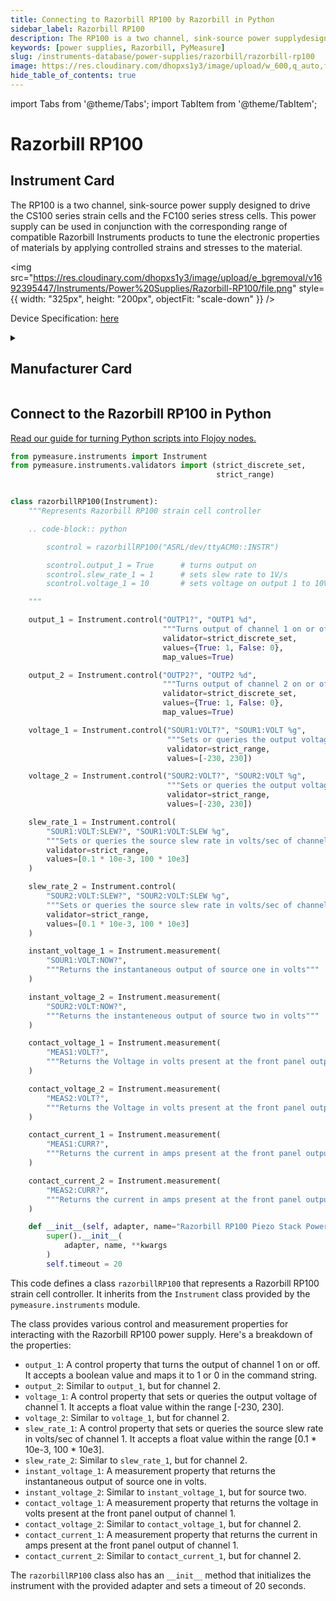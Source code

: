 ```yaml
---
title: Connecting to Razorbill RP100 by Razorbill in Python
sidebar_label: Razorbill RP100
description: The RP100 is a two channel, sink-source power supplydesigned to drive the CS100 series strain cells and the FC100series stress cells. This power supply can be used in conjunctionwith the corresponding range of compatible Razorbill Instrumentsproducts to tune the electronic properties of materials by applyingcontrolled strains and stresses to the material.
keywords: [power supplies, Razorbill, PyMeasure]
slug: /instruments-database/power-supplies/razorbill/razorbill-rp100
image: https://res.cloudinary.com/dhopxs1y3/image/upload/w_600,q_auto,f_auto/e_bgremoval/v1692395447/Instruments/Power%20Supplies/Razorbill-RP100/file.jpg
hide_table_of_contents: true
---
```


import Tabs from '@theme/Tabs';
import TabItem from '@theme/TabItem';

# Razorbill RP100

## Instrument Card

<div className="flex">

<div>

The RP100 is a two channel, sink-source power supply
designed to drive the CS100 series strain cells and the FC100
series stress cells. This power supply can be used in conjunction
with the corresponding range of compatible Razorbill Instruments
products to tune the electronic properties of materials by applying
controlled strains and stresses to the material.

</div>

<img src="https://res.cloudinary.com/dhopxs1y3/image/upload/e_bgremoval/v1692395447/Instruments/Power%20Supplies/Razorbill-RP100/file.png" style={{ width: "325px", height: "200px", objectFit: "scale-down" }} />

</div>

<div className="flex text-center">

<p>Device Specification: <a target="\_blank" href="https://razorbillinstruments.com/wp-content/uploads/2018/10/RP100-Manual-v6.1-1.pdf">here</a></p>

</div>

<details style={{ marginTop: "15px"}}>
<summary><h2>Manufacturer Card</h2></summary>

<img src="https://res.cloudinary.com/dhopxs1y3/image/upload/v1692806126/Instruments/Vendor%20Logos/Razorbill_Instruments.png" style={{ width: "100%", height: "170px",objectFit: "scale-down" }} />

Manufacturer of precision instruments intended for use in fundamental physics and space applications. The company manufactures electromechanical mechanisms to apply tunable uniaxial strains at low temperatures and high magnetic fields and provides expertise in the field of design for cryogenic environments, compliant mechanisms and compact systems for applying and measuring strain, enabling clients to incorporate a number of unique key technologies that allow them to have such high performance and repeatability.

<ul>
  <li>Headquarters: Edinburgh, United Kingdom</li>
  <li>Yearly Revenue (millions, USD): 5.0</li>
  <li>Vendor Website: <a href="https://razorbillinstruments.com/">here</a></li>
</ul>
</details>

## Connect to the Razorbill RP100 in Python

[Read our guide for turning Python scripts into Flojoy nodes.](https://docs.flojoy.ai/custom-nodes/creating-custom-node/)
<Tabs>
<TabItem value="PyMeasure" label="PyMeasure">

```python
from pymeasure.instruments import Instrument
from pymeasure.instruments.validators import (strict_discrete_set,
                                              strict_range)


class razorbillRP100(Instrument):
    """Represents Razorbill RP100 strain cell controller

    .. code-block:: python

        scontrol = razorbillRP100("ASRL/dev/ttyACM0::INSTR")

        scontrol.output_1 = True      # turns output on
        scontrol.slew_rate_1 = 1      # sets slew rate to 1V/s
        scontrol.voltage_1 = 10       # sets voltage on output 1 to 10V

    """

    output_1 = Instrument.control("OUTP1?", "OUTP1 %d",
                                  """Turns output of channel 1 on or off""",
                                  validator=strict_discrete_set,
                                  values={True: 1, False: 0},
                                  map_values=True)

    output_2 = Instrument.control("OUTP2?", "OUTP2 %d",
                                  """Turns output of channel 2 on or off""",
                                  validator=strict_discrete_set,
                                  values={True: 1, False: 0},
                                  map_values=True)

    voltage_1 = Instrument.control("SOUR1:VOLT?", "SOUR1:VOLT %g",
                                   """Sets or queries the output voltage of channel 1""",
                                   validator=strict_range,
                                   values=[-230, 230])

    voltage_2 = Instrument.control("SOUR2:VOLT?", "SOUR2:VOLT %g",
                                   """Sets or queries the output voltage of channel 2""",
                                   validator=strict_range,
                                   values=[-230, 230])

    slew_rate_1 = Instrument.control(
        "SOUR1:VOLT:SLEW?", "SOUR1:VOLT:SLEW %g",
        """Sets or queries the source slew rate in volts/sec of channel 1""",
        validator=strict_range,
        values=[0.1 * 10e-3, 100 * 10e3]
    )

    slew_rate_2 = Instrument.control(
        "SOUR2:VOLT:SLEW?", "SOUR2:VOLT:SLEW %g",
        """Sets or queries the source slew rate in volts/sec of channel 2""",
        validator=strict_range,
        values=[0.1 * 10e-3, 100 * 10e3]
    )

    instant_voltage_1 = Instrument.measurement(
        "SOUR1:VOLT:NOW?",
        """Returns the instantaneous output of source one in volts"""
    )

    instant_voltage_2 = Instrument.measurement(
        "SOUR2:VOLT:NOW?",
        """Returns the instanteneous output of source two in volts"""
    )

    contact_voltage_1 = Instrument.measurement(
        "MEAS1:VOLT?",
        """Returns the Voltage in volts present at the front panel output of channel 1"""
    )

    contact_voltage_2 = Instrument.measurement(
        "MEAS2:VOLT?",
        """Returns the Voltage in volts present at the front panel output of channel 2"""
    )

    contact_current_1 = Instrument.measurement(
        "MEAS1:CURR?",
        """Returns the current in amps present at the front panel output of channel 1"""
    )

    contact_current_2 = Instrument.measurement(
        "MEAS2:CURR?",
        """Returns the current in amps present at the front panel output of channel 2"""
    )

    def __init__(self, adapter, name="Razorbill RP100 Piezo Stack Powersupply", **kwargs):
        super().__init__(
            adapter, name, **kwargs
        )
        self.timeout = 20
```

This code defines a class `razorbillRP100` that represents a Razorbill RP100 strain cell controller. It inherits from the `Instrument` class provided by the `pymeasure.instruments` module.

The class provides various control and measurement properties for interacting with the Razorbill RP100 power supply. Here's a breakdown of the properties:

- `output_1`: A control property that turns the output of channel 1 on or off. It accepts a boolean value and maps it to 1 or 0 in the command string.
- `output_2`: Similar to `output_1`, but for channel 2.
- `voltage_1`: A control property that sets or queries the output voltage of channel 1. It accepts a float value within the range [-230, 230].
- `voltage_2`: Similar to `voltage_1`, but for channel 2.
- `slew_rate_1`: A control property that sets or queries the source slew rate in volts/sec of channel 1. It accepts a float value within the range [0.1 * 10e-3, 100 * 10e3].
- `slew_rate_2`: Similar to `slew_rate_1`, but for channel 2.
- `instant_voltage_1`: A measurement property that returns the instantaneous output of source one in volts.
- `instant_voltage_2`: Similar to `instant_voltage_1`, but for source two.
- `contact_voltage_1`: A measurement property that returns the voltage in volts present at the front panel output of channel 1.
- `contact_voltage_2`: Similar to `contact_voltage_1`, but for channel 2.
- `contact_current_1`: A measurement property that returns the current in amps present at the front panel output of channel 1.
- `contact_current_2`: Similar to `contact_current_1`, but for channel 2.

The `razorbillRP100` class also has an `__init__` method that initializes the instrument with the provided adapter and sets a timeout of 20 seconds.

</TabItem>
</Tabs>